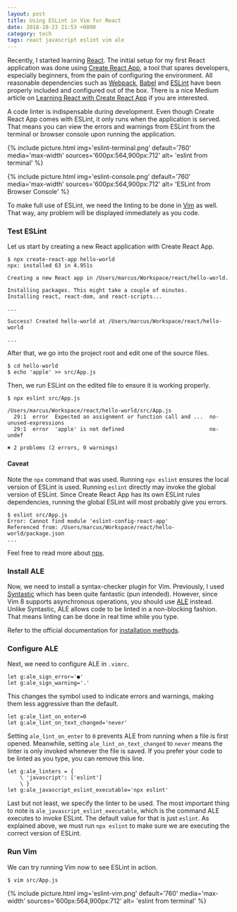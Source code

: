 ```yaml
---
layout: post
title: Using ESLint in Vim for React
date: 2018-10-23 21:53 +0800
category: tech
tags: react javascript eslint vim ale
---
```


Recently, I started learning [React](https://reactjs.org/). The initial setup for my first React application was done using [Create React App](https://github.com/facebook/create-react-app), a tool that spares developers, especially beginners, from the pain of configuring the environment. All reasonable dependencies such as [Webpack](https://webpack.js.org/), [Babel](https://babeljs.io/) and [ESLint](https://eslint.org/) have been properly included and configured out of the box. There is a nice Medium article on [Learning React with Create React App](https://medium.com/in-the-weeds/learning-react-with-create-react-app-part-1-a12e1833fdc) if you are interested.

A code linter is indispensable during development. Even though Create React App comes with ESLint, it only runs when the application is served. That means you can view the errors and warnings from ESLint from the terminal or browser console upon running the application.

{% include picture.html
    img='eslint-terminal.png'
    default='760'
    media='max-width'
    sources='600px:564,900px:712'
    alt= 'eslint from terminal' %}

{% include picture.html
    img='eslint-console.png'
    default='760'
    media='max-width'
    sources='600px:564,900px:712'
    alt= 'ESLint from Browser Console' %}

To make full use of ESLint, we need the linting to be done in [Vim](https://www.vim.org/) as well. That way, any problem will be displayed immediately as you code.

### Test ESLint

Let us start by creating a new React application with Create React App.

```
$ npx create-react-app hello-world
npx: installed 63 in 4.951s

Creating a new React app in /Users/marcus/Workspace/react/hello-world.

Installing packages. This might take a couple of minutes.
Installing react, react-dom, and react-scripts...

...

Success! Created hello-world at /Users/marcus/Workspace/react/hello-world

...
```

After that, we go into the project root and edit one of the source files.

```
$ cd hello-world
$ echo 'apple' >> src/App.js
```

Then, we run ESLint on the edited file to ensure it is working properly.

```
$ npx eslint src/App.js

/Users/marcus/Workspace/react/hello-world/src/App.js
  29:1  error  Expected an assignment or function call and ...  no-unused-expressions
  29:1  error  'apple' is not defined                           no-undef

✖ 2 problems (2 errors, 0 warnings)
```

#### Caveat

Note the `npx` command that was used. Running `npx eslint` ensures the local version of ESLint is used. Running `eslint` directly may invoke the global version of ESLint. Since Create React App has its own ESLint rules dependencies, running the global ESLint will most probably give you errors.

```
$ eslint src/App.js
Error: Cannot find module 'eslint-config-react-app'
Referenced from: /Users/marcus/Workspace/react/hello-world/package.json
...
```

Feel free to read more about [npx](https://medium.com/@maybekatz/introducing-npx-an-npm-package-runner-55f7d4bd282b).

### Install ALE

Now, we need to install a syntax-checker plugin for Vim. Previously, I used [Syntastic](https://github.com/vim-syntastic/syntastic) which has been quite fantastic (pun intended). However, since Vim 8 supports asynchronous operations, you should use [ALE](https://github.com/w0rp/ale) instead. Unlike Syntastic, ALE allows code to be linted in a non-blocking fashion. That means linting can be done in real time while you type.

Refer to the official documentation for [installation methods](https://github.com/w0rp/ale#installation).

### Configure ALE

Next, we need to configure ALE in `.vimrc`.

```
let g:ale_sign_error='●'
let g:ale_sign_warning='.'
```

This changes the symbol used to indicate errors and warnings, making them less aggressive than the default.

```
let g:ale_lint_on_enter=0
let g:ale_lint_on_text_changed='never'
```

Setting `ale_lint_on_enter` to `0` prevents ALE from running when a file is first opened. Meanwhile, setting `ale_lint_on_text_changed` to `never` means the linter is only invoked whenever the file is saved. If you prefer your code to be linted as you type, you can remove this line.

```
let g:ale_linters = {
    \ 'javascript': ['eslint']
    \ }
let g:ale_javascript_eslint_executable='npx eslint'
```

Last but not least, we specify the linter to be used. The most important thing to note is `ale_javascript_eslint_executable`, which is the command ALE executes to invoke ESLint. The default value for that is just `eslint`. As explained above, we must run `npx eslint` to make sure we are executing the correct version of ESLint.

### Run Vim

We can try running Vim now to see ESLint in action.

```
$ vim src/App.js
```

{% include picture.html
    img='eslint-vim.png'
    default='760'
    media='max-width'
    sources='600px:564,900px:712'
    alt= 'eslint from terminal' %}
